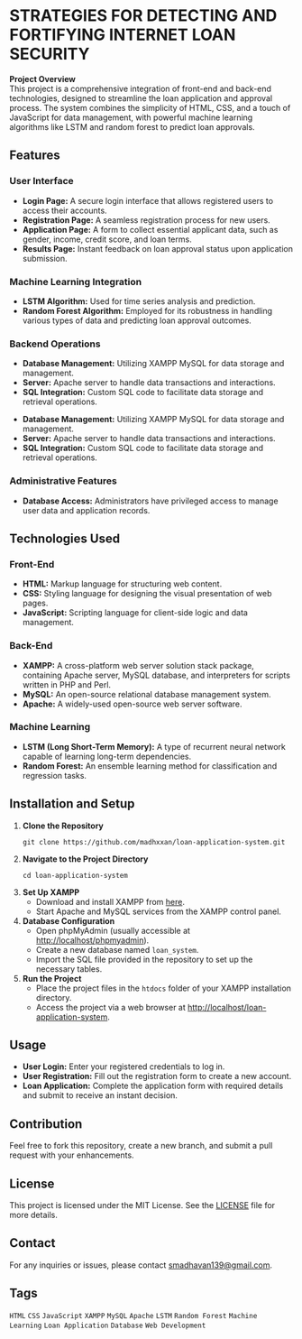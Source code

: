 # STRATEGIES FOR DETECTING AND FORTIFYING INTERNET LOAN SECURITY
<b>Project Overview</b><br>
This project is a comprehensive integration of front-end and back-end technologies, designed to streamline the loan application and approval process. The system combines the simplicity of HTML, CSS, and a touch of JavaScript for data management, with powerful machine learning algorithms like LSTM and random forest to predict loan approvals.<br>
<h2>Features</h2>
<h3>User Interface</h3>
    <ul>
        <li><strong>Login Page:</strong> A secure login interface that allows registered users to access their accounts.</li>
        <li><strong>Registration Page:</strong> A seamless registration process for new users.</li>
        <li><strong>Application Page:</strong> A form to collect essential applicant data, such as gender, income, credit score, and loan terms.</li>
        <li><strong>Results Page:</strong> Instant feedback on loan approval status upon application submission.</li>
    </ul>
    <h3>Machine Learning Integration</h3>
    <ul>
        <li><strong>LSTM Algorithm:</strong> Used for time series analysis and prediction.</li>
        <li><strong>Random Forest Algorithm:</strong> Employed for its robustness in handling various types of data and predicting loan approval outcomes.</li>
    </ul>
<h3>Backend Operations</h3>
    <ul>
        <li><strong>Database Management:</strong> Utilizing XAMPP MySQL for data storage and management.</li>
        <li><strong>Server:</strong> Apache server to handle data transactions and interactions.</li>
        <li><strong>SQL Integration:</strong> Custom SQL code to facilitate data storage and retrieval operations.</li>
    </ul>
<ul>
        <li><strong>Database Management:</strong> Utilizing XAMPP MySQL for data storage and management.</li>
        <li><strong>Server:</strong> Apache server to handle data transactions and interactions.</li>
        <li><strong>SQL Integration:</strong> Custom SQL code to facilitate data storage and retrieval operations.</li>
    </ul>
     <h3>Administrative Features</h3>
    <ul>
        <li><strong>Database Access:</strong> Administrators have privileged access to manage user data and application records.</li>
    </ul>
    <h2>Technologies Used</h2>
    <h3>Front-End</h3>
    <ul>
        <li><strong>HTML:</strong> Markup language for structuring web content.</li>
        <li><strong>CSS:</strong> Styling language for designing the visual presentation of web pages.</li>
        <li><strong>JavaScript:</strong> Scripting language for client-side logic and data management.</li>
    </ul>
<h3>Back-End</h3>
    <ul>
        <li><strong>XAMPP:</strong> A cross-platform web server solution stack package, containing Apache server, MySQL database, and interpreters for scripts written in PHP and Perl.</li>
        <li><strong>MySQL:</strong> An open-source relational database management system.</li>
        <li><strong>Apache:</strong> A widely-used open-source web server software.</li>
    </ul>
<h3>Machine Learning</h3>
    <ul>
        <li><strong>LSTM (Long Short-Term Memory):</strong> A type of recurrent neural network capable of learning long-term dependencies.</li>
        <li><strong>Random Forest:</strong> An ensemble learning method for classification and regression tasks.</li>
    </ul><h2>Installation and Setup</h2>
    <ol>
        <li><strong>Clone the Repository</strong>
            <pre><code>git clone https://github.com/madhxxan/loan-application-system.git</code></pre>
        </li>
        <li><strong>Navigate to the Project Directory</strong>
            <pre><code>cd loan-application-system</code></pre>
        </li>
        <li><strong>Set Up XAMPP</strong>
            <ul>
                <li>Download and install XAMPP from <a href="https://www.apachefriends.org/index.html" target="_blank">here</a>.</li>
                <li>Start Apache and MySQL services from the XAMPP control panel.</li>
            </ul>
        </li>
        <li><strong>Database Configuration</strong>
            <ul>
                <li>Open phpMyAdmin (usually accessible at <a href="http://localhost/phpmyadmin" target="_blank">http://localhost/phpmyadmin</a>).</li>
                <li>Create a new database named <code>loan_system</code>.</li>
                <li>Import the SQL file provided in the repository to set up the necessary tables.</li>
            </ul>
        </li>
        <li><strong>Run the Project</strong>
            <ul>
                <li>Place the project files in the <code>htdocs</code> folder of your XAMPP installation directory.</li>
                <li>Access the project via a web browser at <a href="http://localhost/loan-application-system" target="_blank">http://localhost/loan-application-system</a>.</li>
            </ul>
        </li>
    </ol>
    <h2>Usage</h2>
    <ul>
        <li><strong>User Login:</strong> Enter your registered credentials to log in.</li>
        <li><strong>User Registration:</strong> Fill out the registration form to create a new account.</li>
        <li><strong>Loan Application:</strong> Complete the application form with required details and submit to receive an instant decision.</li>
    </ul>
    <h2>Contribution</h2>
    <p>Feel free to fork this repository, create a new branch, and submit a pull request with your enhancements.</p>
    <h2>License</h2>
    <p>This project is licensed under the MIT License. See the <a href="LICENSE">LICENSE</a> file for more details.</p>
    <h2>Contact</h2>
    <p>For any inquiries or issues, please contact <a href="mailto:smadhavan139@gmail.com">smadhavan139@gmail.com</a>.</p>
<h2>Tags</h2>
    <p>
        <code>HTML</code> <code>CSS</code> <code>JavaScript</code> <code>XAMPP</code> <code>MySQL</code> <code>Apache</code> <code>LSTM</code> <code>Random Forest</code> <code>Machine Learning</code> <code>Loan Application</code> <code>Database</code> <code>Web Development</code>
    </p>

    


   
    
